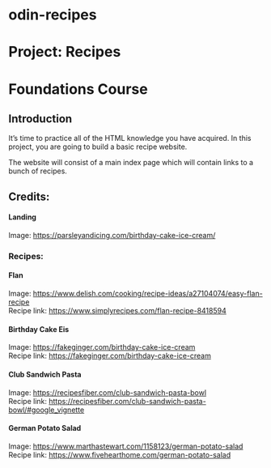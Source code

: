 # odin-recipes


# Project: Recipes
# Foundations Course

## Introduction
It’s time to practice all of the HTML knowledge you have acquired. In this project, you are going to build a basic recipe website.

The website will consist of a main index page which will contain links to a bunch of recipes. 








## Credits:

#### Landing
Image: https://parsleyandicing.com/birthday-cake-ice-cream/

### Recipes:

#### Flan
Image: https://www.delish.com/cooking/recipe-ideas/a27104074/easy-flan-recipe
<br>
Recipe link: https://www.simplyrecipes.com/flan-recipe-8418594


#### Birthday Cake Eis
Image: https://fakeginger.com/birthday-cake-ice-cream
<br>
Recipe link: https://fakeginger.com/birthday-cake-ice-cream

#### Club Sandwich Pasta
Image: https://recipesfiber.com/club-sandwich-pasta-bowl
<br>
Recipe link: https://recipesfiber.com/club-sandwich-pasta-bowl/#google_vignette


#### German Potato Salad
Image: https://www.marthastewart.com/1158123/german-potato-salad
<br>
Recipe link: https://www.fivehearthome.com/german-potato-salad


